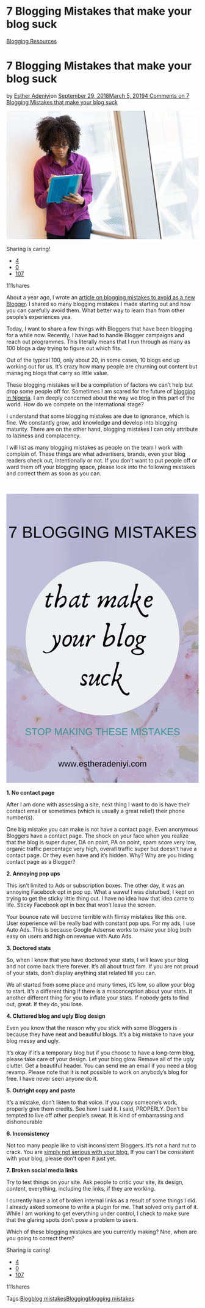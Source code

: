 # 7 Blogging Mistakes that make your blog suck

[Blogging Resources](https://estheradeniyi.com/category/blogging-resources/)
# 7 Blogging Mistakes that make your blog suck

by [Esther Adeniyi](https://estheradeniyi.com/author/esther-adeniyi/)on [September 29, 2018March 5, 2019](https://estheradeniyi.com/blogging-mistakes-that-make-your-blog-suck/)[4 Comments on 7 Blogging Mistakes that make your blog suck](https://estheradeniyi.com/blogging-mistakes-that-make-your-blog-suck/#comments)

![](images\pexels-photo-1181241-1.jpeg)

Sharing is caring!

- [4](https://www.facebook.com/sharer/sharer.php?u=https%3A%2F%2Festheradeniyi.com%2Fblogging-mistakes-that-make-your-blog-suck%2F&amp;t=7%20Blogging%20Mistakes%20that%20make%20your%20blog%20suck)
- [0](https://twitter.com/intent/tweet?text=7%20Blogging%20Mistakes%20that%20make%20your%20blog%20suck&amp;url=https%3A%2F%2Festheradeniyi.com%2Fblogging-mistakes-that-make-your-blog-suck%2F)
- [107](#)

111shares

About a year ago, I wrote an [article on blogging mistakes to avoid as a new Blogger](https://estheradeniyi.com/3-dumb-mistakes-to-avoid-as-new-blogger/). I shared so many blogging mistakes I made starting out and how you can carefully avoid them. What better way to learn than from other people&#x2019;s experiences yea.

Today, I want to share a few things with Bloggers that have been blogging for a while now. Recently, I have had to handle Blogger campaigns and reach out programmes. This literally means that I run through as many as 100 blogs a day trying to figure out which fits.

Out of the typical 100, only about 20, in some cases, 10 blogs end up working out for us. It&#x2019;s crazy how many people are churning out content but managing blogs that carry so little value.

These blogging mistakes will be a compilation of factors we can&#x2019;t help but drop some people off for. Sometimes I am scared for the future of [blogging in Nigeria](https://estheradeniyi.com/top-5-popular-bloggers-in-nigeria/). I am deeply concerned about the way we blog in this part of the world. How do we compete on the international stage?

I understand that some blogging mistakes are due to ignorance, which is fine. We constantly grow, add knowledge and develop into blogging maturity. There are on the other hand, blogging mistakes I can only attribute to laziness and complacency.

I will list as many blogging mistakes as people on the team I work with complain of. These things are what advertisers, brands, even your blog readers check out, intentionally or not. If you don&#x2019;t want to put people off or ward them off your blogging space, please look into the following mistakes and correct them as soon as you can.

&#xA0;

![BLOGGING MISTAKES THAT MAKE YOUR BLOG SUCK](images\BLOGGING-MISTAKES-THAT-MAKE-YOUR-BLOG-SUCK.png)

**1. No contact page**

After I am done with assessing a site, next thing I want to do is have their contact email or sometimes (which is usually a great relief) their phone number(s).

One big mistake you can make is not have a contact page. Even anonymous Bloggers have a contact page. The shock on your face when you realize that the blog is super duper, DA on point, PA on point, spam score very low, organic traffic percentage very high, overall traffic super but doesn&#x2019;t have a contact page. Or they even have and it&#x2019;s hidden. Why? Why are you hiding contact page as a Blogger?

**2. Annoying pop ups**

This isn&#x2019;t limited to Ads or subscription boxes. The other day, it was an annoying Facebook opt in pop up. What a wawu! I was disturbed, I kept on trying to get the sticky little thing out. I have no idea how that idea came to life. Sticky Facebook opt in box that won&#x2019;t leave the screen.

Your bounce rate will become terrible with flimsy mistakes like this one. User experience will be really bad with constant pop ups. For my ads, I use Auto Ads. This is because Google Adsense works to make your blog both easy on users and high on revenue with Auto Ads.

**3. Doctored stats**

So, when I know that you have doctored your stats, I will leave your blog and not come back there forever. It&#x2019;s all about trust fam. If you are not proud of your stats, don&#x2019;t display anything stat related till you can.

We all started from some place and many times, it&#x2019;s low, so allow your blog to start. It&#x2019;s a different thing if there is a misconception about your stats. It another different thing for you to inflate your stats. If nobody gets to find out, great. If they do, you lose.

**4. Cluttered blog and ugly Blog design**

Even you know that the reason why you stick with some Bloggers is because they have neat and beautiful blogs. It&#x2019;s a big mistake to have your blog messy and ugly.

It&#x2019;s okay if it&#x2019;s a temporary blog but if you choose to have a long-term blog, please take care of your design. Let your blog glow. Remove all of the ugly clutter. Get a beautiful header. You can send me an email if you need a blog revamp. Please note that it is not possible to work on anybody&#x2019;s blog for free. I have never seen anyone do it.

**5. Outright copy and paste**

It&#x2019;s a mistake, don&#x2019;t listen to that voice. If you copy someone&#x2019;s work, properly give them credits. See how I said it. I said, PROPERLY. Don&#x2019;t be tempted to live off other people&#x2019;s sweat. It is kind of embarrassing and dishonourable

**6. Inconsistency**

Not too many people like to visit inconsistent Bloggers. It&#x2019;s not a hard nut to crack. You are [simply not serious with your blog.](https://estheradeniyi.com/why-you-are-not-serious-with-your-blog/) If you can&#x2019;t be consistent with your blog, please don&#x2019;t open it just yet.

**7. Broken social media links**

Try to test things on your site. Ask people to critic your site, its design, content, everything, including the links, if they are working.

I currently have a lot of broken internal links as a result of some things I did. I already asked someone to write a plugin for me. That solved only part of it. While I am working to get everything under control, I check to make sure that the glaring spots don&#x2019;t pose a problem to users.

Which of these blogging mistakes are you currently making? Nne, when are you going to correct them?

Sharing is caring!

- [4](https://www.facebook.com/sharer/sharer.php?u=https%3A%2F%2Festheradeniyi.com%2Fblogging-mistakes-that-make-your-blog-suck%2F&amp;t=7%20Blogging%20Mistakes%20that%20make%20your%20blog%20suck)
- [0](https://twitter.com/intent/tweet?text=7%20Blogging%20Mistakes%20that%20make%20your%20blog%20suck&amp;url=https%3A%2F%2Festheradeniyi.com%2Fblogging-mistakes-that-make-your-blog-suck%2F)
- [107](#)

111shares

Tags:[Blog](https://estheradeniyi.com/tag/blog/)[blog mistakes](https://estheradeniyi.com/tag/blog-mistakes/)[Blogging](https://estheradeniyi.com/tag/blogging/)[blogging mistakes](https://estheradeniyi.com/tag/blogging-mistakes/)
